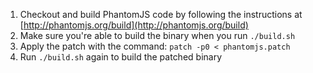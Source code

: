 1. Checkout and build PhantomJS code by following the instructions at [http://phantomjs.org/build](http://phantomjs.org/build)
2. Make sure you're able to build the binary when you run `./build.sh`
3. Apply the patch with the command:
`patch -p0 < phantomjs.patch`
4. Run `./build.sh` again to build the patched binary